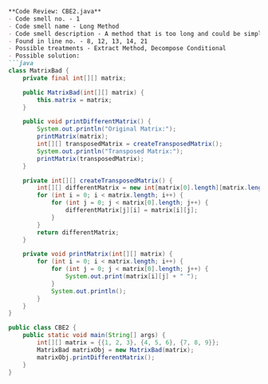 ```markdown
**Code Review: CBE2.java**
- Code smell no. - 1
- Code smell name - Long Method
- Code smell description - A method that is too long and could be simplified by breaking it into smaller methods.
- Found in line no. - 8, 12, 13, 14, 21
- Possible treatments - Extract Method, Decompose Conditional
- Possible solution:
```java
class MatrixBad {
    private final int[][] matrix;

    public MatrixBad(int[][] matrix) {
        this.matrix = matrix;
    }

    public void printDifferentMatrix() {
        System.out.println("Original Matrix:");
        printMatrix(matrix);
        int[][] transposedMatrix = createTransposedMatrix();
        System.out.println("Transposed Matrix:");
        printMatrix(transposedMatrix);
    }

    private int[][] createTransposedMatrix() {
        int[][] differentMatrix = new int[matrix[0].length][matrix.length];
        for (int i = 0; i < matrix.length; i++) {
            for (int j = 0; j < matrix[0].length; j++) {
                differentMatrix[j][i] = matrix[i][j];
            }
        }
        return differentMatrix;
    }

    private void printMatrix(int[][] matrix) {
        for (int i = 0; i < matrix.length; i++) {
            for (int j = 0; j < matrix[0].length; j++) {
                System.out.print(matrix[i][j] + " ");
            }
            System.out.println();
        }
    }
}

public class CBE2 {
    public static void main(String[] args) {
        int[][] matrix = {{1, 2, 3}, {4, 5, 6}, {7, 8, 9}};
        MatrixBad matrixObj = new MatrixBad(matrix);
        matrixObj.printDifferentMatrix();
    }
}
```
```